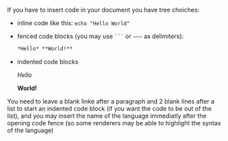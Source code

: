 If you have to insert code in your document you 
have tree choiches:
 - inline code like this: `echo "Hello World"`
 - fenced code blocks (you may use ` ``` ` or `~~~` 
   as delimiters): 
   ``` markdown
   *Hello* **World!**
   ```
- indented code blocks


    *Hello* 
    
    **World!**

You need to leave a blank linke after a paragraph 
and 2 blank lines after a list to start an indented 
code block (if you want the code to be out of the 
list), and you may insert the name of the language 
immediatly after the opening code fence (so some 
renderers may be able to highlight the syntax of 
the language)
